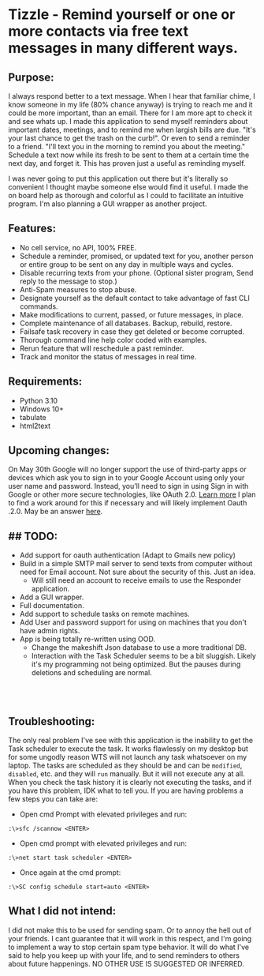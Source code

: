 # Tizzle -  Remind yourself or one or more contacts via free text messages in many different ways.

## Purpose:
I always respond better to a text message. When I hear that familiar chime, I know someone in my life (80% chance anyway) is trying to reach me and it could be more important, than an email. There for I am more apt to check it and see whats up. I made this application to send myself reminders about important dates, meetings, and to remind me when largish bills are due. "It's your last chance to get the trash on the curb!". Or even to send a reminder to a friend. "I'll text you in the morning to remind you about the meeting." Schedule a text now while its fresh to be sent to them at a certain time the next day, and forget it. This has proven just a useful as reminding myself. 

I was never going to put this application out there but it's literally so convenient I thought maybe someone else would find it useful. I made the on board help as thorough and colorful as I could to facilitate an intuitive program.  I'm also planning a GUI wrapper as another project. 

## Features: 

- No cell service, no API, 100% FREE.
- Schedule a reminder, promised, or updated text for you, another person or entire group to be sent on any day in multiple ways and cycles.
- Disable recurring texts from your phone. (Optional sister program, Send reply to the message to stop.)
- Anti-Spam measures to stop abuse.
- Designate yourself as the default contact to take advantage of fast CLI commands.
- Make modifications to current, passed, or future messages, in place.
- Complete maintenance of all databases. Backup, rebuild, restore.
- Failsafe task recovery in case they get deleted or become corrupted.
- Thorough command line help color coded with examples.
- Rerun feature that will reschedule a past reminder.
- Track and monitor the status of messages in real time.


 

## Requirements:
 - Python 3.10
 - Windows 10+
 - tabulate
 - html2text

## Upcoming changes:
On May 30th 
Google will no longer support the use of third-party apps or devices which ask you to sign in to your Google Account using only your user name and password. Instead, you’ll need to sign in using Sign in with Google or other more secure technologies, like OAuth 2.0. [Learn more](https://accounts.google.com/AccountChooser?Email=ddc.dev.python@gmail.com&continue=https://support.google.com/accounts/answer/6010255?rfn%3D1646361360139%26anexp%3Dnret-fa)
I plan to find a work around for this if necessary and will likely implement Oauth .2.0. May be an answer [here](https://localcoder.org/python-smtplib-is-sending-mail-via-gmail-using-oauth2-possible).

## ## TODO:
- Add support for oauth authentication (Adapt to Gmails new policy)
- Build in a simple SMTP mail server to send texts from computer without need for Email account. Not sure about the security of this. Just an idea.
  - Will still need an account to receive emails to use the Responder application.
- Add a GUI wrapper.
- Full documentation.
- Add support to schedule tasks on remote machines. 
- Add User and password support for using on machines that you don't have admin rights.
- App is being totally re-written using OOD.
  - Change the makeshift Json database to use a more traditional DB.   
  - Interaction with the Task Scheduler seems to be a bit sluggish. Likely it's my programming not being optimized. But the pauses during deletions and scheduling are normal. 
<br>
<br>



## Troubleshooting:
The only real problem I've see with this application is the inability to get the Task scheduler to execute the task. It works flawlessly on my desktop but for some ungodly reason WTS will not launch any task whatsoever on my laptop. The tasks are scheduled as they should be and can be `modified`, `disabled`, etc. and they will `run` manually. But it will not execute any at all. When you check the task history it is clearly not executing the tasks, and if you have this problem, IDK what to tell you. If you are having problems a few steps you can take are:

 - Open cmd Prompt with elevated privileges and run:
 ```
 :\>sfc /scannow <ENTER>
 ```
 - Open cmd prompt with elevated privileges and run:
 ```
 :\>net start task scheduler <ENTER>
 ```
 - Once again at the cmd prompt:
 ```
 :\>SC config schedule start=auto <ENTER>
 ```
 


## What I did not intend:
I did not make this to be used for sending spam. Or to annoy the hell out of your friends. I cant guarantee that it will work in this respect, and I'm going to implement a way to stop certain spam type behavior. It will do what I've said to help you keep up with your life, and to send reminders to others about future happenings. NO OTHER USE IS SUGGESTED OR INFERRED.


